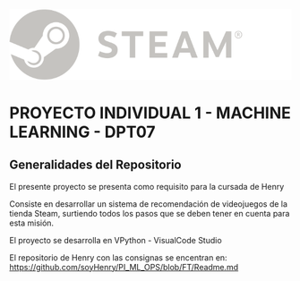 <p align="center">
  <img src="https://github.com/MarceCorreal/PI1_ML/blob/main/Assets/logo_steam%20(1).svg" />
</p>


# PROYECTO INDIVIDUAL 1 - MACHINE LEARNING - DPT07


## Generalidades del Repositorio

<p style="text-align: justify;">

El presente proyecto se presenta como requisito para la cursada de Henry

Consiste en desarrollar un sistema de recomendación de videojuegos de la tienda Steam, surtiendo todos los pasos que se deben tener en cuenta para esta misión.

El proyecto se desarrolla en VPython - VisualCode Studio

El repositorio de Henry con las consignas se encentran en: https://github.com/soyHenry/PI_ML_OPS/blob/FT/Readme.md

</p>
